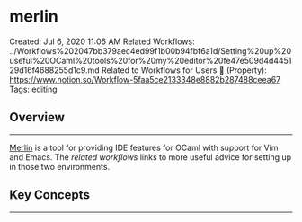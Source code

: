 # merlin

Created: Jul 6, 2020 11:06 AM
Related Workflows: ../Workflows%202047bb379aec4ed99f1b00b94fbf6a1d/Setting%20up%20useful%20OCaml%20tools%20for%20my%20editor%20fe47e509d4d445129d16f4688255d1c9.md
Related to Workflows for Users 🌊 (Property): https://www.notion.so/Workflow-5faa5ce2133348e8882b287488ceea67
Tags: editing

## Overview

---

[Merlin](https://github.com/ocaml/merlin) is a tool for providing IDE features for OCaml with support for Vim and Emacs. The *related workflows* links to more useful advice for setting up in those two environments. 

## Key Concepts

---